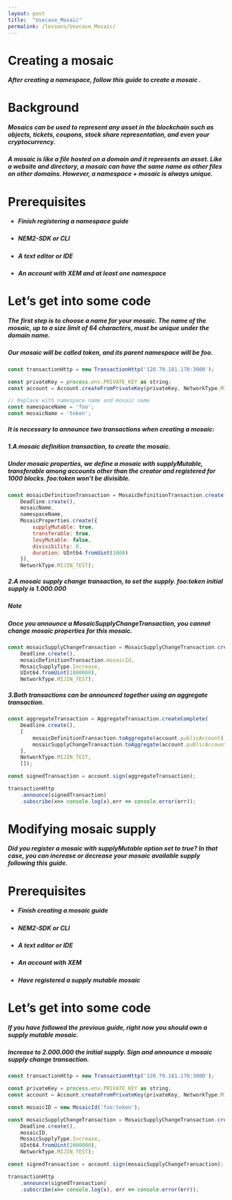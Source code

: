 ```yaml
---
layout: post
title:  "Usecase_Mosaic"
permalink: /lessons/Usecase_Mosaic/
---
```





# Creating a mosaic
##### After creating a namespace, follow this guide to create a mosaic .

# Background
##### Mosaics can be used to represent any asset in the blockchain such as objects, tickets, coupons, stock share representation, and even your cryptocurrency.

##### A mosaic is like a file hosted on a domain and it represents an asset. Like a website and directory, a mosaic can have the same name as other files on other domains. However, a namespace + mosaic is always unique.

# Prerequisites
- ##### Finish registering a namespace guide
- ##### NEM2-SDK or CLI
- ##### A text editor or IDE
- ##### An account with XEM and at least one namespace

# Let’s get into some code
##### The first step is to choose a name for your mosaic. The name of the mosaic, up to a size limit of 64 characters, must be unique under the domain name.

##### Our mosaic will be called token, and its parent namespace will be foo.

```javascript
const transactionHttp = new TransactionHttp('120.79.181.170:3000');

const privateKey = process.env.PRIVATE_KEY as string;
const account = Account.createFromPrivateKey(privateKey, NetworkType.MIJIN_TEST);

// Replace with namespace name and mosaic name
const namespaceName = 'foo';
const mosaicName = 'token';
```

##### It is necessary to announce two transactions when creating a mosaic:

##### 1.A mosaic definition transaction, to create the mosaic.

##### Under mosaic properties, we define a mosaic with supplyMutable, transferable among accounts other than the creator and registered for 1000 blocks. foo:token won’t be divisible.

```javascript
const mosaicDefinitionTransaction = MosaicDefinitionTransaction.create(
    Deadline.create(),
    mosaicName,
    namespaceName,
    MosaicProperties.create({
        supplyMutable: true,
        transferable: true,
        levyMutable: false,
        divisibility: 0,
        duration: UInt64.fromUint(1000)
    }),
    NetworkType.MIJIN_TEST);
```

##### 2.A mosaic supply change transaction, to set the supply. foo:token initial supply is 1.000.000

##### **Note**
##### Once you announce a MosaicSupplyChangeTransaction, you cannot change mosaic properties for this mosaic.

```javascript
const mosaicSupplyChangeTransaction = MosaicSupplyChangeTransaction.create(
    Deadline.create(),
    mosaicDefinitionTransaction.mosaicId,
    MosaicSupplyType.Increase,
    UInt64.fromUint(1000000),
    NetworkType.MIJIN_TEST);
```

##### 3.Both transactions can be announced together using an aggregate transaction.

```javascript
const aggregateTransaction = AggregateTransaction.createComplete(
    Deadline.create(),
    [
        mosaicDefinitionTransaction.toAggregate(account.publicAccount),
        mosaicSupplyChangeTransaction.toAggregate(account.publicAccount)
    ],
    NetworkType.MIJIN_TEST,
    []);

const signedTransaction = account.sign(aggregateTransaction);

transactionHttp
    .announce(signedTransaction)
    .subscribe(x=> console.log(x),err => console.error(err));
```



# Modifying mosaic supply
##### Did you register a mosaic with supplyMutable option set to true? In that case, you can increase or decrease your mosaic available supply following this guide.

# Prerequisites
- ##### Finish creating a mosaic guide
- ##### NEM2-SDK or CLI
- ##### A text editor or IDE
- ##### An account with XEM
- ##### Have registered a supply mutable mosaic


# Let’s get into some code

##### If you have followed the previous guide, right now you should own a supply mutable mosaic.

##### Increase to 2.000.000 the initial supply. Sign and announce a mosaic supply change transaction.

```javascript
const transactionHttp = new TransactionHttp('120.79.181.170:3000');

const privateKey = process.env.PRIVATE_KEY as string;
const account = Account.createFromPrivateKey(privateKey, NetworkType.MIJIN_TEST);

const mosaicID = new MosaicId('foo:token');

const mosaicSupplyChangeTransaction = MosaicSupplyChangeTransaction.create(
    Deadline.create(),
    mosaicID,
    MosaicSupplyType.Increase,
    UInt64.fromUint(2000000),
    NetworkType.MIJIN_TEST);

const signedTransaction = account.sign(mosaicSupplyChangeTransaction);

transactionHttp
    .announce(signedTransaction)
    .subscribe(x=> console.log(x), err => console.error(err));
```